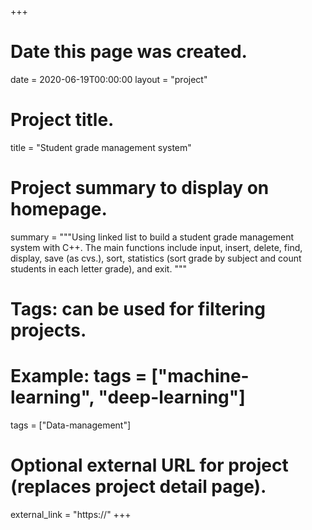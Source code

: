 +++

# Date this page was created.
date = 2020-06-19T00:00:00 layout = "project"

# Project title.
title = "Student grade management system"

# Project summary to display on homepage.
summary = """Using linked list to build a student grade management system with C++. The main functions include input, insert, delete, find, display, save (as cvs.), sort, statistics (sort grade by subject and count students in each letter grade), and exit. 
"""

# Tags: can be used for filtering projects.
# Example: tags = ["machine-learning", "deep-learning"]
tags = ["Data-management"]

# Optional external URL for project (replaces project detail page).
external_link = "https://" +++
